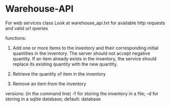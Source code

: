 # Warehouse-API
For web services class
Look at warehouse_api.txt for available http requests and valid url queries

functions:
1. Add one or more items to the inventory and their corresponding initial quantities in the inventory. The server should not accept negative quantity. If an item already exists in the inventory, the service should replace its existing quantity with the new quantity.

2. Retrieve the quantity of item in the inventory
3. Remove an item from the inventory

versions:
(in the command line)
-f for storing the inventory in a file;
-d for storing in a sqlite database;
default: database
